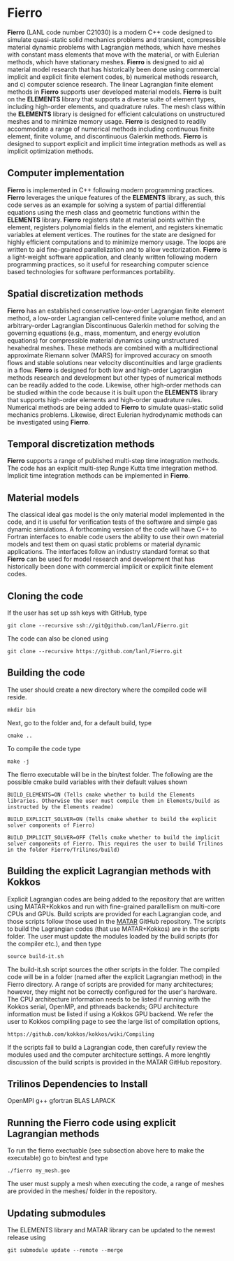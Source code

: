 # Fierro

**Fierro** (LANL code number C21030) is a modern C++ code designed to simulate quasi-static solid mechanics problems and transient, compressible material dynamic problems with Lagrangian methods, which have meshes with constant mass elements that move with the material, or with Eulerian methods, which have stationary meshes.  **Fierro** is designed to aid a) material model research that has historically been done using commercial implicit and explicit finite element codes, b) numerical methods research, and c) computer science research.  The linear Lagrangian finite element methods in **Fierro** supports user developed material models.  **Fierro** is built on the **ELEMENTS** library that supports a diverse suite of element types, including high-order elements, and quadrature rules. The mesh class within the **ELEMENTS** library is designed for efficient calculations on unstructured meshes and to minimize memory usage.  **Fierro** is designed to readily accommodate a range of numerical methods including continuous finite element, finite volume, and discontinuous Galerkin methods.  **Fierro** is designed to support explicit and implicit time integration methods as well as implicit optimization methods.  


## Computer implementation
**Fierro** is implemented in C++ following modern programming practices.  **Fierro** leverages the unique features of the **ELEMENTS** library, as such, this code serves as an example for solving a system of partial differential equations using the mesh class and geometric functions within the **ELEMENTS** library.  **Fierro** registers state at material points within the element, registers polynomial fields in the element, and registers kinematic variables at element vertices.  The routines for the state are designed for highly efficient computations and to minimize memory usage.  The loops are written to aid fine-grained parallelization and to allow vectorization. **Fierro** is a light-weight software application, and cleanly written following modern programming practices, so it useful for researching computer science based technologies for software performances portability.  

## Spatial discretization methods 
**Fierro** has an established conservative low-order Lagrangian finite element method, a low-order Lagrangian cell-centered finite volume method, and an arbitrary-order Lagrangian Discontinuous Galerkin method for solving the governing equations (e.g., mass, momentum, and energy evolution equations) for compressible material dynamics using unstructured hexahedral meshes.  These methods are combined with a multidirectional approximate Riemann solver (MARS) for improved accuracy on smooth flows and stable solutions near velocity discontinuities and large gradients in a flow. **Fierro** is designed for both low and high-order Lagrangian methods research and development but other types of numerical methods can be readily added to the code.  Likewise, other high-order methods can be studied within the code because it is built upon the **ELEMENTS** library that supports high-order elements and high-order quadrature rules.  Numerical methods are being added to **Fierro** to simulate quasi-static solid mechanics problems.  Likewise, direct Eulerian hydrodynamic methods can be investigated using **Fierro**.

## Temporal discretization methods 
**Fierro** supports a range of published multi-step time integration methods.  The code has an explicit multi-step Runge Kutta time integration method.  Implicit time integration methods can be implemented in **Fierro**.

## Material models  
The classical ideal gas model is the only material model implemented in the code, and it is useful for verification tests of the software and simple gas dynamic simulations.  A forthcoming version of the code will have C++ to Fortran interfaces to enable code users the ability to use their own material models and test them on quasi static problems or material dynamic applications.  The interfaces follow an industry standard format so that **Fierro** can be used for model research and development that has historically been done with commercial implicit or explicit finite element codes. 

## Cloning the code
If the user has set up ssh keys with GitHub, type
```
git clone --recursive ssh://git@github.com/lanl/Fierro.git
```
The code can also be cloned using
```
git clone --recursive https://github.com/lanl/Fierro.git
```

## Building the code
The user should create a new directory where the compiled code will reside.  
```
mkdir bin
```
Next, go to the folder and, for a default build, type
```
cmake ..
```
To compile the code type
```
make -j
```
The fierro executable will be in the bin/test folder. The following are the possible cmake build variables with their default values shown
```
BUILD_ELEMENTS=ON (Tells cmake whether to build the Elements libraries. Otherwise the user must compile them in Elements/build as instructed by the Elements readme)

BUILD_EXPLICIT_SOLVER=ON (Tells cmake whether to build the explicit solver components of Fierro)

BUILD_IMPLICIT_SOLVER=OFF (Tells cmake whether to build the implicit solver components of Fierro. This requires the user to build Trilinos in the folder Fierro/Trilinos/build)
```

## Building the explicit Lagrangian methods with Kokkos
Explicit Lagrangian codes are being added to the repository that are written using MATAR+Kokkos and run with fine-grained parallellism on multi-core CPUs and GPUs.  Build scripts are provided for each Lagrangian code, and those scripts follow those used in the [MATAR](https://github.com/lanl/MATAR/) GitHub repository. The scripts to build the Lagrangian codes (that use MATAR+Kokkos) are in the scripts folder.  The user must update the modules loaded by the build scripts (for the compiler etc.), and then type
```
source build-it.sh
```
The build-it.sh script sources the other scripts in the folder.  The compiled code will be in a folder (named after the explicit Lagrangian method) in the Fierro directory.  A range of scripts are provided for many architectures; however, they might not be correctly configured for the user's hardware.  The CPU architecture information needs to be listed if running with the Kokkos serial, OpenMP, and pthreads backends; GPU architecture information must be listed if using a Kokkos GPU backend. We refer the user to Kokkos compiling page to see the large list of compilation options,
```
https://github.com/kokkos/kokkos/wiki/Compiling
```
If the scripts fail to build a Lagrangian code, then carefully review the modules used and the computer architecture settings.  A more lenghtly discussion of the build scripts is provided in the MATAR GitHub repository.  



## Trilinos Dependencies to Install
OpenMPI
g++
gfortran
BLAS
LAPACK


## Running the Fierro code using explicit Lagrangian methods 
To run the fierro exectuable (see subsection above here to make the executable) go to bin/test and type
```
./fierro my_mesh.geo
```
The user must supply a mesh when executing the code, a range of meshes are provided in the meshes/ folder in the repository.


## Updating submodules
The ELEMENTS library and MATAR library can be updated to the newest release using
```
git submodule update --remote --merge
```







